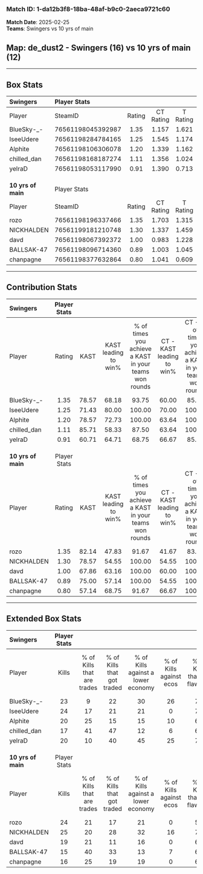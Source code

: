 ### Match ID: 1-da12b3f8-18ba-48af-b9c0-2aeca9721c60  
**Match Date**: 2025-02-25  
**Teams**: Swingers vs 10 yrs of main  

## **Map**: de_dust2 - Swingers (16) vs 10 yrs of main (12)  
---  

## Box Stats  

| **Swingers**       | Player Stats      |        |           |          |       |      |       |         |        |      |     |
| :- | :- | :-: | :-: | :-: | :-: | :-: | :-: | :-: | :-: | :-: | :-: |
| Player             | SteamID           | Rating | CT Rating | T Rating | KAST  | ADR  | Kills | Assists | Deaths | K/D  | HS% |
| BlueSky-_-         | 76561198045392987 |  1.35  |   1.157   |  1.621   | 78.57 | 94.5 |  23   |    7    |   17   | 1.35 | 56  |
| IseeUdere          | 76561198284784165 |  1.25  |   1.545   |  1.174   | 71.43 | 83.6 |  24   |    6    |   19   | 1.26 | 50  |
| Alphite            | 76561198106306078 |  1.20  |   1.339   |  1.162   | 78.57 | 87.5 |  20   |    9    |   19   | 1.05 | 70  |
| chilled_dan        | 76561198168187274 |  1.11  |   1.356   |  1.024   | 85.71 | 68.4 |  17   |   12    |   19   | 0.89 | 52  |
| yelraD             | 76561198053117990 |  0.91  |   1.390   |  0.713   | 60.71 | 80.0 |  20   |    3    |   25   | 0.80 | 70  |
|                    |                   |        |           |          |       |      |       |         |        |      |     |
|                    |                   |        |           |          |       |      |       |         |        |      |     |
|                    |                   |        |           |          |       |      |       |         |        |      |     |
| **10 yrs of main** | Player Stats      |        |           |          |       |      |       |         |        |      |     |
| Player             | SteamID           | Rating | CT Rating | T Rating | KAST  | ADR  | Kills | Assists | Deaths | K/D  | HS% |
| rozo               | 76561198196337466 |  1.35  |   1.703   |  1.315   | 82.14 | 93.2 |  24   |    9    |   20   | 1.20 | 45  |
| NICKHALDEN         | 76561199181210748 |  1.30  |   1.337   |  1.459   | 78.57 | 86.7 |  25   |    4    |   21   | 1.19 | 48  |
| davd               | 76561198067392372 |  1.00  |   0.983   |  1.228   | 67.86 | 64.2 |  19   |    4    |   19   | 1.00 | 31  |
| BALLSAK-47         | 76561198096714360 |  0.89  |   1.003   |  1.045   | 75.00 | 69.8 |  15   |    9    |   23   | 0.65 | 53  |
| chanpagne          | 76561198377632864 |  0.80  |   1.041   |  0.609   | 57.14 | 66.1 |  16   |    5    |   21   | 0.76 | 62  |
---  

## Contribution Stats  

| **Swingers**       | Player Stats |       |                      |                                                        |                           |                                                             |                          |                                                            |
| :- | :-: | :-: | :-: | :-: | :-: | :-: | :-: | :-: |
| Player             |    Rating    | KAST  | KAST leading to win% | % of times you achieve a KAST in your teams won rounds | CT - KAST leading to win% | CT - % of times you achieve a KAST in your teams won rounds | T - KAST leading to win% | T - % of times you achieve a KAST in your teams won rounds |
| BlueSky-_-         |     1.35     | 78.57 |        68.18         |                         93.75                          |           60.00           |                            85.71                            |          75.00           |                           100.00                           |
| IseeUdere          |     1.25     | 71.43 |        80.00         |                         100.00                         |           70.00           |                           100.00                            |          90.00           |                           100.00                           |
| Alphite            |     1.20     | 78.57 |        72.73         |                         100.00                         |           63.64           |                           100.00                            |          81.82           |                           100.00                           |
| chilled_dan        |     1.11     | 85.71 |        58.33         |                         87.50                          |           63.64           |                           100.00                            |          53.85           |                           77.78                            |
| yelraD             |     0.91     | 60.71 |        64.71         |                         68.75                          |           66.67           |                            85.71                            |          62.50           |                           55.56                            |
|                    |              |       |                      |                                                        |                           |                                                             |                          |                                                            |
|                    |              |       |                      |                                                        |                           |                                                             |                          |                                                            |
|                    |              |       |                      |                                                        |                           |                                                             |                          |                                                            |
| **10 yrs of main** | Player Stats |       |                      |                                                        |                           |                                                             |                          |                                                            |
| Player             |    Rating    | KAST  | KAST leading to win% | % of times you achieve a KAST in your teams won rounds | CT - KAST leading to win% | CT - % of times you achieve a KAST in your teams won rounds | T - KAST leading to win% | T - % of times you achieve a KAST in your teams won rounds |
| rozo               |     1.35     | 82.14 |        47.83         |                         91.67                          |           41.67           |                            83.33                            |          54.55           |                           100.00                           |
| NICKHALDEN         |     1.30     | 78.57 |        54.55         |                         100.00                         |           54.55           |                           100.00                            |          54.55           |                           100.00                           |
| davd               |     1.00     | 67.86 |        63.16         |                         100.00                         |           60.00           |                           100.00                            |          66.67           |                           100.00                           |
| BALLSAK-47         |     0.89     | 75.00 |        57.14         |                         100.00                         |           54.55           |                           100.00                            |          60.00           |                           100.00                           |
| chanpagne          |     0.80     | 57.14 |        68.75         |                         91.67                          |           66.67           |                           100.00                            |          71.43           |                           83.33                            |
---  

## Extended Box Stats  

| **Swingers**       | Player Stats |                            |                            |                                    |                         |                              |                                 |        |                             |                                     |                          |                               |                            |
| :- | :-: | :-: | :-: | :-: | :-: | :-: | :-: | :-: | :-: | :-: | :-: | :-: | :-: |
| Player             |    Kills     | % of Kills that are trades | % of Kills that got traded | % of Kills against a lower economy | % of Kills against ecos | % of Kills that are flawless | % of Kills that are close duels | Deaths | % of Deaths that get traded | % of Deaths against a lower economy | % of Deaths against ecos | % of Deaths that are flawless | % of Deaths that are close |
| BlueSky-_-         |      23      |             9              |             22             |                 30                 |           26            |              78              |                9                |   17   |             18              |                  6                  |            0             |              65               |             6              |
| IseeUdere          |      24      |             17             |             21             |                 21                 |            0            |              75              |               13                |   19   |             32              |                 11                  |            0             |              74               |             16             |
| Alphite            |      20      |             25             |             15             |                 15                 |           10            |              60              |               10                |   19   |             11              |                 11                  |            5             |              42               |             11             |
| chilled_dan        |      17      |             41             |             47             |                 12                 |            6            |              65              |                0                |   19   |             21              |                 11                  |            5             |              89               |             5              |
| yelraD             |      20      |             10             |             40             |                 45                 |           25            |              70              |                5                |   25   |             24              |                 20                  |            8             |              72               |             4              |
|                    |              |                            |                            |                                    |                         |                              |                                 |        |                             |                                     |                          |                               |                            |
|                    |              |                            |                            |                                    |                         |                              |                                 |        |                             |                                     |                          |                               |                            |
|                    |              |                            |                            |                                    |                         |                              |                                 |        |                             |                                     |                          |                               |                            |
| **10 yrs of main** | Player Stats |                            |                            |                                    |                         |                              |                                 |        |                             |                                     |                          |                               |                            |
| Player             |    Kills     | % of Kills that are trades | % of Kills that got traded | % of Kills against a lower economy | % of Kills against ecos | % of Kills that are flawless | % of Kills that are close duels | Deaths | % of Deaths that get traded | % of Deaths against a lower economy | % of Deaths against ecos | % of Deaths that are flawless | % of Deaths that are close |
| rozo               |      24      |             21             |             17             |                 21                 |            0            |              58              |                4                |   20   |             45              |                 10                  |            0             |              60               |             15             |
| NICKHALDEN         |      25      |             20             |             28             |                 32                 |           16            |              76              |               12                |   21   |             24              |                 10                  |            0             |              67               |             0              |
| davd               |      19      |             21             |             11             |                 16                 |            0            |              68              |                5                |   19   |             26              |                 11                  |            0             |              84               |             5              |
| BALLSAK-47         |      15      |             40             |             33             |                 13                 |            7            |              67              |                7                |   23   |             30              |                 17                  |            4             |              83               |             4              |
| chanpagne          |      16      |             25             |             19             |                 19                 |            0            |              63              |               13                |   21   |             14              |                 19                  |            5             |              62               |             14             |
